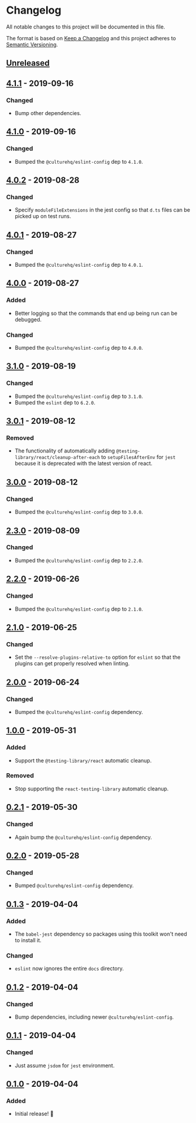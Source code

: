 # Changelog

All notable changes to this project will be documented in this file.

The format is based on [Keep a Changelog](http://keepachangelog.com/en/1.0.0/) and this project adheres to [Semantic Versioning](http://semver.org/spec/v2.0.0.html).

## [Unreleased]

## [4.1.1] - 2019-09-16

### Changed

- Bump other dependencies.

## [4.1.0] - 2019-09-16

### Changed

- Bumped the `@culturehq/eslint-config` dep to `4.1.0`.

## [4.0.2] - 2019-08-28

### Changed

- Specify `moduleFileExtensions` in the jest config so that `d.ts` files can be picked up on test runs.

## [4.0.1] - 2019-08-27

### Changed

- Bumped the `@culturehq/eslint-config` dep to `4.0.1`.

## [4.0.0] - 2019-08-27

### Added

- Better logging so that the commands that end up being run can be debugged.

### Changed

- Bumped the `@culturehq/eslint-config` dep to `4.0.0`.

## [3.1.0] - 2019-08-19

### Changed

- Bumped the `@culturehq/eslint-config` dep to `3.1.0`.
- Bumped the `eslint` dep to `6.2.0`.

## [3.0.1] - 2019-08-12

### Removed

- The functionality of automatically adding `@testing-library/react/cleanup-after-each` to `setupFilesAfterEnv` for `jest` because it is deprecated with the latest version of react.

## [3.0.0] - 2019-08-12

### Changed

- Bumped the `@culturehq/eslint-config` dep to `3.0.0`.

## [2.3.0] - 2019-08-09

### Changed

- Bumped the `@culturehq/eslint-config` dep to `2.2.0`.

## [2.2.0] - 2019-06-26

### Changed

- Bumped the `@culturehq/eslint-config` dep to `2.1.0`.

## [2.1.0] - 2019-06-25

### Changed

- Set the `--resolve-plugins-relative-to` option for `eslint` so that the plugins can get properly resolved when linting.

## [2.0.0] - 2019-06-24

### Changed

- Bumped the `@culturehq/eslint-config` dependency.

## [1.0.0] - 2019-05-31

### Added

- Support the `@testing-library/react` automatic cleanup.

### Removed

- Stop supporting the `react-testing-library` automatic cleanup.

## [0.2.1] - 2019-05-30

### Changed

- Again bump the `@culturehq/eslint-config` dependency.

## [0.2.0] - 2019-05-28

### Changed

- Bumped `@culturehq/eslint-config` dependency.

## [0.1.3] - 2019-04-04

### Added

- The `babel-jest` dependency so packages using this toolkit won't need to install it.

### Changed

- `eslint` now ignores the entire `docs` directory.

## [0.1.2] - 2019-04-04

### Changed

- Bump dependencies, including newer `@culturehq/eslint-config`.

## [0.1.1] - 2019-04-04

### Changed

- Just assume `jsdom` for `jest` environment.

## [0.1.0] - 2019-04-04

### Added

- Initial release! 🎉

[unreleased]: https://github.com/CultureHQ/scripts/compare/v4.1.1...HEAD
[4.1.1]: https://github.com/CultureHQ/scripts/compare/v4.1.0...v4.1.1
[4.1.0]: https://github.com/CultureHQ/scripts/compare/v4.0.2...v4.1.0
[4.0.2]: https://github.com/CultureHQ/scripts/compare/v4.0.1...v4.0.2
[4.0.1]: https://github.com/CultureHQ/scripts/compare/v4.0.0...v4.0.1
[4.0.0]: https://github.com/CultureHQ/scripts/compare/v3.1.0...v4.0.0
[3.1.0]: https://github.com/CultureHQ/scripts/compare/v3.0.1...v3.1.0
[3.0.1]: https://github.com/CultureHQ/scripts/compare/v3.0.0...v3.0.1
[3.0.0]: https://github.com/CultureHQ/scripts/compare/v2.3.0...v3.0.0
[2.3.0]: https://github.com/CultureHQ/scripts/compare/v2.2.0...v2.3.0
[2.2.0]: https://github.com/CultureHQ/scripts/compare/v2.1.0...v2.2.0
[2.1.0]: https://github.com/CultureHQ/scripts/compare/v2.0.0...v2.1.0
[2.0.0]: https://github.com/CultureHQ/scripts/compare/v1.0.0...v2.0.0
[1.0.0]: https://github.com/CultureHQ/scripts/compare/v0.2.1...v1.0.0
[0.2.1]: https://github.com/CultureHQ/scripts/compare/v0.2.0...v0.2.1
[0.2.0]: https://github.com/CultureHQ/scripts/compare/v0.1.3...v0.2.0
[0.1.3]: https://github.com/CultureHQ/scripts/compare/v0.1.2...v0.1.3
[0.1.2]: https://github.com/CultureHQ/scripts/compare/v0.1.1...v0.1.2
[0.1.1]: https://github.com/CultureHQ/scripts/compare/v0.1.0...v0.1.1
[0.1.0]: https://github.com/CultureHQ/scripts/compare/54cad2...v0.1.0
